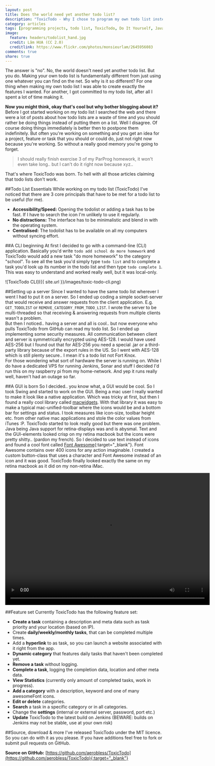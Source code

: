 ```yaml
---
layout: post
title: Does the world need yet another todo list?
description: "ToxicTodo - Why I chose to program my own todo list instead of using one of the many productivity apps out there."
category: articles
tags: [programming projects, todo list, ToxicTodo, Do It Yourself, Java]
image:
  feature: headers/todolist_hand.jpg
  credit: Lâm HUA (CC 2.0)
  creditlink: https://www.flickr.com/photos/monsieurlam/2645956083
comments: true
share: true
---
```


The answer is "no". No, the world doesn't need yet another todo list. But you do. Making your own todo list is fundamentally different from just using one whatever you can find on the net. So why is it so different? For one thing when making my own todo list I was able to create exactly the features I wanted. For another, I got committed to my todo list, after all I spent a lot of time making it.

**Now you might think, okay that's cool but why bother blogging about it?**  
Before I got started working on my todo list I searched the web and there were a lot of posts about how todo lists are a waste of time and you should rather be doing things instead of putting them on a list. Well I disagree. Of course doing things immediately is better then to postpone them indefinitely. But often you're working on something and you get an idea for a project, feature or task that you should or could do, just not right now because you're working. So without a really good memory you're going to forget. 

> I should really finish exercise 3 of my ParProg homework, it won't even take long.. but I can't do it right now because xyz..

That's where ToxicTodo was born. To hell with all those articles claiming that todo lists don't work.

##Todo List Essentials
While working on my todo list (ToxicTodo) I've noticed that there are 3 core principals that have to be met for a todo list to be useful (for me).

 + **Accessibility/Speed:** Opening the todolist or adding a task has to be fast. If I have to search the icon I'm unlikely to use it regularly.
 + **No distractions:** The interface has to be minimalistic and blend in with the operating system.
 + **Centralised:** The todolist has to be available on all my computers without syncing effort.

##A CLI beginning
At first I decided to go with a command-line (CLI) application. Basically you'd write `todo add school do more homework` and ToxicTodo would add a new task "do more homework" to the category "school". To see all the task you'd simply type `todo list` and to complete a task you'd look up its number in the todo list and then type `todo complete 1`. 
This was easy to understand and worked really well, but it was local-only.

![ToxicTodo CLI]({{ site.url }}/images/toxic-todo-cli.png)

##Setting up a server
Since I wanted to have the same todo list wherever I went I had to put it on a server. So I ended up coding a simple socket-server that would receive and answer requests from the client application. E.g. `GET_TODOLIST` or `REMOVE_CATEGORY_FROM_TODO_LIST`. I wrote the server to be multi-threaded so that receiving & answering requests from multiple clients wasn't a problem.   
But then I noticed.. having a server and all is cool.. but now everyone who pulls ToxicTodo from GitHub can read my todo list. So I ended up implementing some security measures. All communication between client and server is symmetrically encrypted using AES-128. I would have used AES-256 but I found out that for AES-256 you need a special .jar or a third-party library because of the export rules in the US. So I went with AES-128 which is still plenty secure.. I mean it's a todo list not Fort Knox.  
For those wondering what sort of hardware the server is running on. While I do have a dedicated VPS for running Jenkins, Sonar and stuff I decided I'd run this on my raspberry pi from my home-network. And yep it runs really well, haven't had an outage so far.

##A GUI is born
So I decided.. you know what, a GUI would be cool. So I took Swing and started to work on the GUI. Being a mac user I really wanted to make it look like a native application. Which was tricky at first, but then I found a really cool library called [macwidgets](https://code.google.com/p/macwidgets/). With that library it was easy to make a typical mac-unified-toolbar where the icons would be and a bottom bar for settings and status. I took measures like icon-size, toolbar height etc. from other native mac applications and stole the color values from iTunes :P. ToxicTodo started to look really good but there was one problem. Java being Java support for retina-displays was and is abysmal. Text and the GUI-elements looked crisp on my retina macbook but the icons were pretty shitty.. (pardon my french). So I decided to use text instead of icons and found a cool font called [Font Awesome](http://fortawesome.github.io/Font-Awesome/){:target="_blank"}. Font Awesome contains over 400 icons for any action imaginable. I created a custom button-class that uses a character and Font Awesome instead of an icon and it was good. ToxicTodo finally looked exactly the same on my retina macbook as it did on my non-retina iMac.

<video width="654" height="422" autoplay loop controls>
  <source src="{{ site.url }}/videos/toxic-todo.mp4" type="video/mp4">
  <object id="flowplayer" name="flowplayer" width="654" height="422" data="{{ site.url }}/assets/flash/flowplayer-3.2.5.swf" 
            type="application/x-shockwave-flash">
      <param name="movie" value="{{ site.url }}/assets/flash/flowplayer-3.2.5.swf" />
      <param name="allowfullscreen" value="true" />
      <param name="flashvars" 
    value='config={"clip":"{{ site.url }}/videos/toxic-todo.mp4"}' />
   </object>
</video>

##Feature set
Currently ToxicTodo has the following feature set:

 * **Create a task** containing a description and meta data such as task priority and your location (based on IP).
 * Create **daily/weekly/monthly tasks**, that can be completed multiple times.
 * Add a **hyperlink** to as task, so you can launch a website associated with it right from the app.
 * **Dynamic category** that features daily tasks that haven't been completed yet.
 * **Remove a task** without logging.
 * **Complete a task**, logging the completion data, location and other meta data.
 * **View Statistics** (currently only amount of completed tasks, work in progress).
 * **Add a category** with a description, keyword and one of many awesomeFont icons.
 * **Edit or delete** categories.
 * **Search** a task in a specific category or in all categories.
 * Change the **settings** (internal or external server, password, port etc.)
 * **Update** ToxicTodo to the latest build on Jenkins (BEWARE: builds on Jenkins may not be stable, use at your own risk)
 
##Source, download & more
I've released ToxicTodo under the MIT licence. So you can do with it as you please. If you have additions feel free to fork or submit pull requests on GitHub.  

**Source on GitHub:** [https://github.com/aerobless/ToxicTodo](https://github.com/aerobless/ToxicTodo){:target="_blank"}